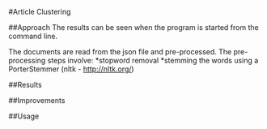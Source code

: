 #Article Clustering


##Approach
The results can be seen when the program is started from the command line.

The documents are read from the json file and pre-processed. The pre-processing steps involve:
	*stopword removal
	*stemming the words using a PorterStemmer (nltk - http://nltk.org/)


##Results

##Improvements

##Usage